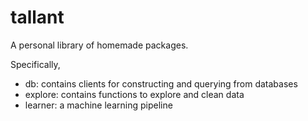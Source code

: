 # tallant
A personal library of homemade packages.

Specifically,

- db: contains clients for constructing and querying from databases
- explore: contains functions to explore and clean data
- learner: a machine learning pipeline
